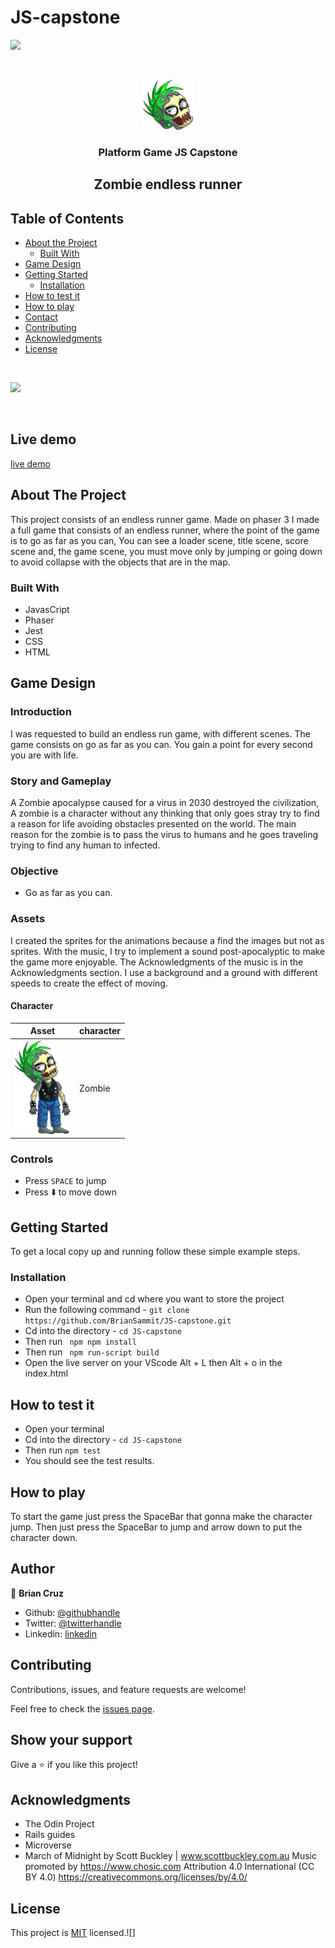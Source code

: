 # JS-capstone

![](https://img.shields.io/badge/Microverse-blueviolet)

<br />
<p align="center">
  <a href="#">
    <img src="./dist/assets/animation/head3.png" alt="Logo" width="80" height="80">
  </a>

  <h3 align="center">Platform Game JS Capstone</h3>
  <h2 align="center">Zombie endless runner</h2>

## Table of Contents

- [About the Project](#about-the-project)
  - [Built With](#built-with)
- [Game Design](#Game-Design)
- [Getting Started](#getting-started)
  - [Installation](#installation)
- [How to test it](#How-to-play)
- [How to play](#How-to-play)
- [Contact](#Author)
- [Contributing](#Contributing)
- [Acknowledgments](#Acknowledgments)
- [License](#License)

<br>

![](./dist/assets/Hnet-image.gif)

<br>

## Live demo

[live demo](https://nifty-ritchie-c59fcf.netlify.app/)

## About The Project

This project consists of an endless runner game. Made on phaser 3 I made a full game that consists of an endless runner, where the point of the game is to go as far as you can, You can see a loader scene, title scene, score scene and, the game scene, you must move only by jumping or going down to avoid collapse with the objects that are in the map.

### Built With

- JavasCript
- Phaser
- Jest
- CSS
- HTML

## Game Design

### Introduction

I was requested to build an endless run game, with different scenes. The game consists on go as far as you can. You gain a point for every second you are with life.

### Story and Gameplay

A Zombie apocalypse caused for a virus in 2030 destroyed the civilization, A zombie is a character without any thinking that only goes stray try to find a reason for life avoiding obstacles presented on the world. The main reason for the zombie is to pass the virus to humans and he goes traveling trying to find any human to infected.

### Objective

- Go as far as you can.

### Assets

I created the sprites for the animations because a find the images but not as sprites. With the music, I try to implement a sound post-apocalyptic to make the game more enjoyable. The Acknowledgments of the music is in the Acknowledgments section. I use a background and a ground with different speeds to create the effect of moving.

#### Character

| Asset                                      | character |
| ------------------------------------------ | --------- |
| ![Zombie](dist/assets/animation/Idle1.png) | Zombie    |

### Controls

- Press `SPACE` to jump
- Press ⬇️ to move down

## Getting Started

To get a local copy up and running follow these simple example steps.

### Installation

- Open your terminal and cd where you want to store the project
- Run the following command - `git clone https://github.com/BrianSammit/JS-capstone.git`
- Cd into the directory - `cd JS-capstone`
- Then run ` npm npm install`
- Then run ` npm run-script build`
- Open the live server on your VScode Alt + L then Alt + o in the index.html

## How to test it

- Open your terminal
- Cd into the directory - `cd JS-capstone`
- Then run `npm test`
- You should see the test results.

## How to play

To start the game just press the SpaceBar that gonna make the character jump. Then just press the SpaceBar to jump and arrow down to put the character down.

## Author

👤 **Brian Cruz**

- Github: [@githubhandle](https://github.com/BrianSammit)
- Twitter: [@twitterhandle](https://twitter.com/cruzsammit)
- Linkedin: [linkedin](https://www.linkedin.com/in/brian-sammit-cruz-rodriguez-5877551a8/)

## Contributing

Contributions, issues, and feature requests are welcome!

Feel free to check the [issues page](https://github.com/BrianSammit/JS-capstone/issues).

## Show your support

Give a ⭐️ if you like this project!

## Acknowledgments

- The Odin Project
- Rails guides
- Microverse
- March of Midnight by Scott Buckley | www.scottbuckley.com.au
  Music promoted by https://www.chosic.com
  Attribution 4.0 International (CC BY 4.0)
  https://creativecommons.org/licenses/by/4.0/

## License

This project is [MIT](https://github.com/BrianSammit/JS-capstone/blob/development/LICENSE) licensed.![]
